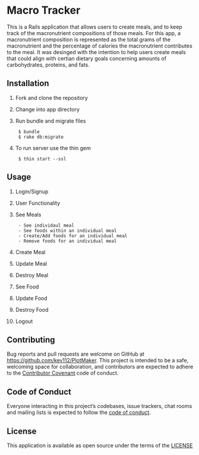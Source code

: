 # Macro Tracker

This is a Rails application that allows users to create meals, and to keep track of the macronutrient compositions of those meals. For this app, a macronutrient composition is represented as the total grams of the macronutrient and the percentage of calories the macronutrient contributes to the meal. It was desinged with the intention to help users create meals that could align with certian dietary goals concerning amounts of carbohydrates, proteins, and fats.


## Installation

1. Fork and clone the repository

2. Change into app directory

3. Run bundle and migrate files

        $ bundle
        $ rake db:migrate
4. To run server use the thin gem

        $ thin start --ssl

## Usage

1. Login/Signup
2. User Functionality
3. See Meals

        - See individaul meal
        - See foods within an individual meal
        - Create/Add foods for an individual meal
        - Remove foods for an individual meal

3. Create Meal
4. Update Meal
5. Destroy Meal
6. See Food
6. Update Food
7. Destroy Food
8. Logout


## Contributing

Bug reports and pull requests are welcome on GitHub at https://github.com/kev112/PlotMaker. This project is intended to be a safe, welcoming space for collaboration, and contributors are expected to adhere to the [Contributor Covenant](http://contributor-covenant.org) code of conduct.

## Code of Conduct

Everyone interacting in this project’s codebases, issue trackers, chat rooms and mailing lists is expected to follow the [code of conduct](https://github.com/freeWillee/project-manager_001/blob/master/CODE_OF_CONDUCT.md).

## License

This application is available as open source under the terms of the
        <a href="LICENSE.md">LICENSE</a>


 
